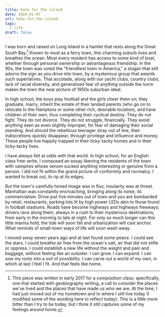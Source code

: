 ```yaml
---
title: hate for the island
date: 2024-01-07
url: hate-for-the-island
tags:
  - life
draft: false
---
```

I was born and raised on Long Island in a hamlet that rests along the Great South Bay.[^1] Known to most as a ferry town, this charming suburb lives and breathes the ocean. Most every resident has access to some kind of boat, whether through personal ownership or advantageous friendship. In the 90s, the town was voted the "friendliest town in America," a slogan that still adorns the sign as you drive into town, by a mysterious group that awards such superlatives. That accolade, along with our yacht clubs, country clubs, lack of racial diversity, and generalized fear of anything outside the norm makes the town the near picture of 1950s suburban ideal. 

In high school, the boys play football and the girls cheer them on; they graduate, marry, inherit the estate of their landed parents (who go on to relocate to the Hamptons or some other rich, desirable location), and have children of their own, thus completing their cyclical destiny. They do not fight. They do not divorce. They do not struggle, financially. They avoid anything seen as even slightly improper, for fear of damaging their social standing. And should the rebellious teenager stray out of line, their indiscretions quickly disappear, through privilege and influence and money. These people live happily trapped in their ticky-tacky homes and in their ticky-tacky lives.

I have always felt at odds with that world. In high school, for an English class free-write, I composed an essay likening the residents of the town with vampires whose venom sucked anything interesting or genuine from a person. I did not fit within the grand picture of conformity and normalcy. I wanted to break out, to rip at its edges. 

But the town's carefully honed image was in flux; insularity was at threat. Manhattan was constantly encroaching, bringing along its noise, its commercialism. Drive just five minutes out of town and you are bombarded by retail, restaurants, parking lots lit by high power LEDs akin to those found in football stadiums. Roads have become highways and highways freeways; drivers race along them, always in a rush to their mysterious destinations, from early in the morning to late at night. For only so much longer can this little marina hold; the tide will soon fall and urbanization will cast anchor. What reminds of small-town ways of life will soon wash away.

I moved away seven years ago and at last found some peace. I could see the stars. I could breathe air free from the ocean's salt, air that did not stifle or oppress. I could establish a new life without the weight and pain and baggage, without feeling like an outsider. I can grow. I can expand. I can sow my roots into a soil of possibility. I can carve out a world of my own, in which at last I feel I fit. And that feels like home.

[^1]: This piece was written in early 2017 for a composition class; specifically, one that started with geobiography writing, a call to consider the places we've lived and the places that have made us who we are. At the time, I had just moved out of my hometown and to where I still live today (I modified some of the wording here to reflect today). This is a little more bitter than I try to be today, but I think it still captures some of my feelings around home.
